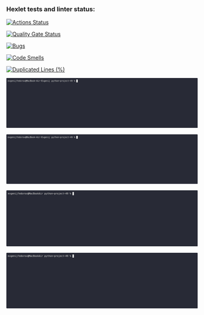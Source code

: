 ### Hexlet tests and linter status:
[![Actions Status](https://github.com/sirnapster88/python-project-49/actions/workflows/hexlet-check.yml/badge.svg)](https://github.com/sirnapster88/python-project-49/actions)

[![Quality Gate Status](https://sonarcloud.io/api/project_badges/measure?project=sirnapster88_python-project-49&metric=alert_status)](https://sonarcloud.io/summary/new_code?id=sirnapster88_python-project-49)

[![Bugs](https://sonarcloud.io/api/project_badges/measure?project=sirnapster88_python-project-49&metric=bugs)](https://sonarcloud.io/summary/new_code?id=sirnapster88_python-project-49)

[![Code Smells](https://sonarcloud.io/api/project_badges/measure?project=sirnapster88_python-project-49&metric=code_smells)](https://sonarcloud.io/summary/new_code?id=sirnapster88_python-project-49)

[![Duplicated Lines (%)](https://sonarcloud.io/api/project_badges/measure?project=sirnapster88_python-project-49&metric=duplicated_lines_density)](https://sonarcloud.io/summary/new_code?id=sirnapster88_python-project-49)

![Local GIF](./animations/brain-even.gif)

![Local GIF](./animations/brain-even.gif)

![Local GIF](./animations/brain-gcd.gif)

![Local GIF](./animations/brain-progression.gif)